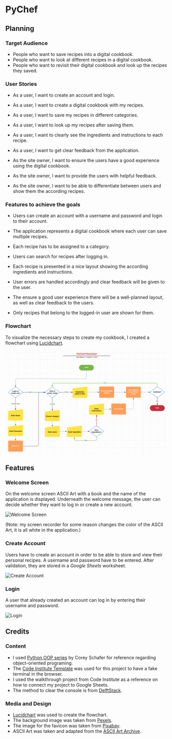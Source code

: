 # **PyChef**

## **Planning**

### **Target Audience**

- People who want to save recipes into a digital cookbook.
- People who want to look at different recipes in a digital cookbook.
- People who want to revisit their digital cookbook and look up the recipes they saved.

### **User Stories**

- As a user, I want to create an account and login.
- As a user, I want to create a digital cookbook with my recipes.
- As a user, I want to save my recipes in different categories.
- As a user, I want to look up my recipes after saving them.
- As a user, I want to clearly see the ingredients and instructions to each recipe.
- As a user, I want to get clear feedback from the application.

- As the site owner, I want to ensure the users have a good experience using the digital cookbook.
- As the site owner, I want to provide the users with helpful feedback.
- As the site owner, I want to be able to differentiate between users and show them the according recipes.

### **Features to achieve the goals**

- Users can create an account with a username and password and login to their account.
- The application represents a digital cookbook where each user can save multiple recipes.
- Each recipe has to be assigned to a category.
- Users can search for recipes after logging in.
- Each recipe is presented in a nice layout showing the according ingredients and instructions.
- User errors are handled accordingly and clear feedback will be given to the user.

- The ensure a good user experience there will be a well-planned layout, as well as clear feedback to the users.
- Only recipes that belong to the logged-in user are shown for them.

### **Flowchart**

To visualize the necessary steps to create my cookbook, I created a flowchart using [Lucidchart](https://lucid.app/lucidchart/11478dde-0293-49ef-95b3-c7f9f842cd13/edit?viewport_loc=-61%2C227%2C2994%2C1412%2C0_0&invitationId=inv_b097e12e-4e66-440b-bf17-5d18fb3dd66d).

![Flow Chart](docs/screenshots/flowchart.png)

## **Features**

### **Welcome Screen**
On the welcome screen ASCII Art with a book and the name of the application is displayed. Underneath the welcome message, the user can decide whether they want to log in or create a new account.

![Welcome Screen](docs/screenshots/welcome_screen.gif)

(Note: my screen recorder for some reason changes the color of the ASCII Art, it is all white in the application.)

### **Create Account**
Users have to create an account in order to be able to store and view their personal recipes. A username and password have to be entered. After validation, they are stored in a *Google Sheets* worksheet.

![Create Account](docs/screenshots/create_account.gif)

### **Login**
A user that already created an account can log in by entering their username and password.

![Login](docs/screenshots/login.gif)

## **Credits**

### **Content**

- I used [Python OOP series](https://www.youtube.com/watch?v=ZDa-Z5JzLYM&feature=youtu.be) by Corey Schafer for reference regarding object-oriented programing.
- The [Code Institute Template](https://github.com/Code-Institute-Org/p3-template) was used for this project to have a fake terminal in the browser.
- I used the walkthrough project from Code Institute as a reference on how to connect my project to Google Sheets.
- The method to clear the console is from [DelftStack](https://www.delftstack.com/howto/python/python-clear-console/).

### **Media and Design**

- [Lucidchart](https://lucid.app/lucidchart/11478dde-0293-49ef-95b3-c7f9f842cd13/edit?viewport_loc=807%2C506%2C1664%2C785%2C0_0&invitationId=inv_b097e12e-4e66-440b-bf17-5d18fb3dd66d) was used to create the flowchart.
- The background image was taken from [Pexels](https://www.pexels.com/photo/assorted-vegetables-on-brown-wooden-table-1414651/).
- The image for the favicon was taken from [Pixabay](https://pixabay.com/de/vectors/sieden-k%C3%BCche-pfanne-topf-1300607/).
- ASCII Art was taken and adapted from the [ASCII Art Archive](https://www.asciiart.eu/books/books).